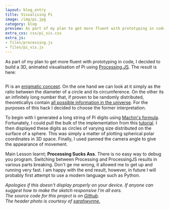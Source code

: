 ```yaml
---
layout: blog_entry
title: Visualising Pi
image: /img/pi.jpg
category: blog
preview: As part of my plan to get more fluent with prototyping in code, I decided to build a 3D, animated visualisation of Pi using <a href="http://processingjs.org">Processing.JS</a>.
extra_css: css/pi_vis.css
extra_js: 
- files/processing.js
- files/pi_vis.js
---
```


As part of my plan to get more fluent with prototyping in code, I decided to build a 3D, animated visualisation of Pi using [Processing.JS](http://processingjs.org). The result is here:
<code>
	<canvas id="pi_vis" data-processing-sources="files/sphere_master_v3.pde" style="image-rendering: -webkit-optimize-contrast !important;"></canvas>
</code>

Pi is an [enigmatic concept](http://en.wikipedia.org/wiki/Pi). On the one hand we can look at it simply as the ratio between the diameter of a circle and its circumference. On the other its an infinitely long number that, if proven to be randomly distributed, theoreticallys contain [all possible information in the universe](http://math.stackexchange.com/questions/216343/does-pi-contain-all-possible-number-combinations). For the purposes of this hack I decided to choose the former interpretation.

To begin with I generated a long string of Pi digits using [Machin's formula](http://www.craig-wood.com/nick/articles/pi-machin/). Fortunately, I could pull the bulk of the implementation from this [tutorial](http://docs.oracle.com/javase/tutorial/rmi/client.html). I then displayed these digits as circles of varying size distributed on the surface of a sphere. This was simply a matter of plotting spherical polar coordinates in 3D space. Finally, I used panned the camera angle to give the appearance of movement.

Main Lesson learnt; __Processing Sucks Ass__. There is no easy way to debug you program. Switching between Processing and ProcessingJS results in various parts breaking. Don't ge me wrong, it allowed me to get up and running very fast. I am happy with the end result, however, in future I will probably first attempt to use a modern language such as Python.

_Apologies if this doesn't display properly on your device. If anyone can suggest how to make the sketch responsive I'm all ears.<br>
The source code for this project is on [Github](https://github.com/kzhu/pi).<br>
The header photo is courtesy of [sarahwynne.](http://www.flickr.com/photos/goddess-arts/)_